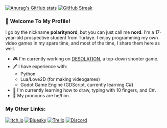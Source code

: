 [![Anurag's GitHub stats](https://github-readme-stats.vercel.app/api?username=polaritynord&show_icons=true&theme=gotham)](https://github.com/anuraghazra/github-readme-stats) [![GitHub Streak](https://streak-stats.demolab.com?user=polaritynord&theme=gotham)](https://git.io/streak-stats)

### 👋 Welcome To My Profile!

I go by the nickname **polaritynord**, but you can just call me **nord**. I'm a 17-year-old prospective student from Türkiye. I enjoy programming my own video games in my spare time, and most of the time, I share them here as well.

- 🎮 I'm currently working on [DESOLATION](https://github.com/polaritynord/desolation/), a top-down shooter game.
- 🖊️ I have experience with:
  - Python 
  - Lua/Love2D (for making videogames)
  - Godot Game Engine (GDScript, currently learning C#)
- 📖 I'm currently learning how to draw, typing with 10 fingers, and C#.
- 👤 My pronouns are he/him.

### My Other Links:
[![Itch.io](https://img.shields.io/badge/Itch-%23FF0B34.svg?style=for-the-badge&logo=Itch.io&logoColor=white)](https://polaritynord.itch.io/)
[![Bluesky](https://img.shields.io/badge/Bluesky-0285FF?style=for-the-badge&logo=Bluesky&logoColor=white)](https://bsky.app/profile/polaritynord.bsky.social)
[![Trello](https://img.shields.io/badge/Trello-%23026AA7.svg?style=for-the-badge&logo=Trello&logoColor=white)](https://trello.com/invite/b/683220ba424b9e54d4fed483/ATTIf880e07229055db11842fc1418b3a6489269ED31/desolation)
[![Discord](https://img.shields.io/badge/Discord-%235865F2.svg?style=for-the-badge&logo=discord&logoColor=white)](https://discordapp.com/users/746416274644664390/)
